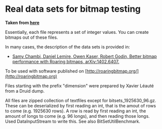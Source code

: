 # Real data sets for bitmap testing

**Taken from [here](https://github.com/RoaringBitmap/RoaringBitmap/tree/master/real-roaring-dataset/src/main/resources/real-roaring-dataset)**

Essentially, each file represents a set of integer values. You can create bitmaps out of these files.

In many cases, the description of the data sets is provided in:

* [Samy Chambi, Daniel Lemire, Owen Kaser, Robert Godin, Better bitmap performance with Roaring bitmaps, arXiv:1402.6407.](http://arxiv.org/abs/1402.6407)

To be used with software published on [http://roaringbitmap.org/](http://roaringbitmap.org)

Files starting with the prefix "dimension" were prepared by Xavier Léauté from a Druid dump.

All files are zipped collection of textfiles except for bitsets_1925630_96.gz. These can be deserialized by first reading an int, that is the amout of rows to come (e.g. 1925630 rows). A row is read by first reading an int, the amount of longs to come (e.g. 96 longs), and then reading those longs. Used DataInputStream to write this. See also BitSetUtilBenchmark.

